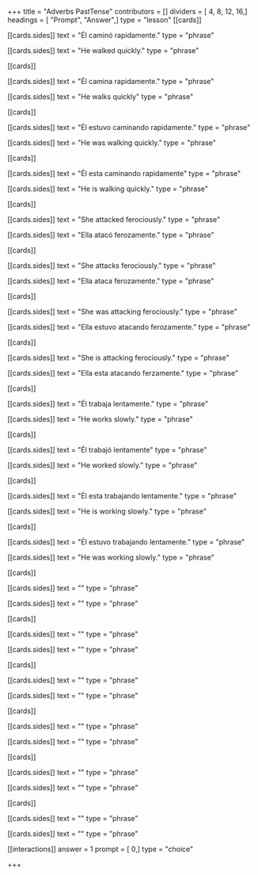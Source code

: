 +++
title = "Adverbs PastTense"
contributors = []
dividers = [ 4, 8, 12, 16,]
headings = [ "Prompt", "Answer",]
type = "lesson"
[[cards]]

[[cards.sides]]
text = "Él caminó rapidamente."
type = "phrase"

[[cards.sides]]
text = "He walked quickly."
type = "phrase"

[[cards]]

[[cards.sides]]
text = "Él camina rapidamente."
type = "phrase"

[[cards.sides]]
text = "He walks quickly"
type = "phrase"

[[cards]]

[[cards.sides]]
text = "Él estuvo caminando rapidamente."
type = "phrase"

[[cards.sides]]
text = "He was walking quickly."
type = "phrase"

[[cards]]

[[cards.sides]]
text = "Él esta caminando rapidamente"
type = "phrase"

[[cards.sides]]
text = "He is walking quickly."
type = "phrase"

[[cards]]

[[cards.sides]]
text = "She attacked ferociously."
type = "phrase"

[[cards.sides]]
text = "Ella atacó ferozamente."
type = "phrase"

[[cards]]

[[cards.sides]]
text = "She attacks ferociously."
type = "phrase"

[[cards.sides]]
text = "Ella ataca ferozamente."
type = "phrase"

[[cards]]

[[cards.sides]]
text = "She was attacking ferociously."
type = "phrase"

[[cards.sides]]
text = "Ella estuvo atacando ferozamente."
type = "phrase"

[[cards]]

[[cards.sides]]
text = "She is attacking ferociously."
type = "phrase"

[[cards.sides]]
text = "Ella esta atacando ferzamente."
type = "phrase"

[[cards]]

[[cards.sides]]
text = "Él trabaja lentamente."
type = "phrase"

[[cards.sides]]
text = "He works slowly."
type = "phrase"

[[cards]]

[[cards.sides]]
text = "Él trabajó lentamente"
type = "phrase"

[[cards.sides]]
text = "He worked slowly."
type = "phrase"

[[cards]]

[[cards.sides]]
text = "Él esta trabajando lentamente."
type = "phrase"

[[cards.sides]]
text = "He is working slowly."
type = "phrase"

[[cards]]

[[cards.sides]]
text = "Él estuvo trabajando lentamente."
type = "phrase"

[[cards.sides]]
text = "He was working slowly."
type = "phrase"

[[cards]]

[[cards.sides]]
text = ""
type = "phrase"

[[cards.sides]]
text = ""
type = "phrase"

[[cards]]

[[cards.sides]]
text = ""
type = "phrase"

[[cards.sides]]
text = ""
type = "phrase"

[[cards]]

[[cards.sides]]
text = ""
type = "phrase"

[[cards.sides]]
text = ""
type = "phrase"

[[cards]]

[[cards.sides]]
text = ""
type = "phrase"

[[cards.sides]]
text = ""
type = "phrase"

[[cards]]

[[cards.sides]]
text = ""
type = "phrase"

[[cards.sides]]
text = ""
type = "phrase"

[[cards]]

[[cards.sides]]
text = ""
type = "phrase"

[[cards.sides]]
text = ""
type = "phrase"

[[interactions]]
answer = 1
prompt = [ 0,]
type = "choice"

+++
